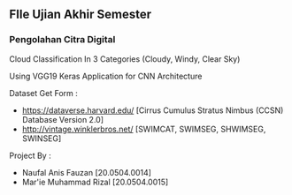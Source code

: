 ## FIle Ujian Akhir Semester

### Pengolahan Citra Digital
Cloud Classification In 3 Categories (Cloudy, Windy, Clear Sky)

Using VGG19 Keras Application for CNN Architecture

Dataset Get Form : 
- https://dataverse.harvard.edu/ [Cirrus Cumulus Stratus Nimbus (CCSN) Database Version 2.0]
- http://vintage.winklerbros.net/ [SWIMCAT, SWIMSEG, SHWIMSEG, SWINSEG]

Project By :
- Naufal Anis Fauzan [20.0504.0014]
- Mar'ie Muhammad Rizal [20.0504.0015]
